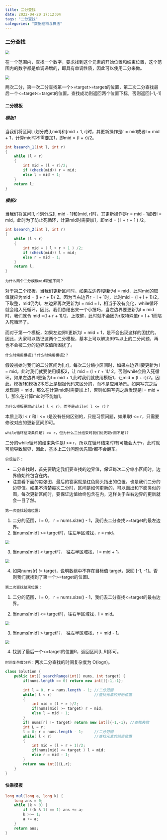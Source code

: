 ```yaml
---
title: 二分查找
date: 2022-04-20 17:12:04
tags: "二分查找"
categories: "数据结构与算法"
---
```


### 二分查找

<img src="https://cdn.jsdelivr.net/gh/Prism-10297/picgoImg/img/image-20220421171440664.png" style="zoom: 80%;" />

在一个范围内，查找一个数字，要求找到这个元素的开始位置和结束位置，这个范围内的数字都是单调递增的，即具有单调性质，因此可以使用二分来做。

<img src="https://cdn.jsdelivr.net/gh/Prism-10297/picgoImg/img/1629777455-UMFPFX-file_1629777455526.png" style="zoom:80%;" />

两次二分，第一次二分查找第一个>=target>=target的位置，第二次二分查找最后一个<=target<=target的位置。查找成功则返回两个位置下标，否则返回[-1,-1]

#### 二分模板

##### 模板1

当我们将区间l,r划分成[l,mid]和[mid + 1, r]时，其更新操作是r = mid或者l = mid + 1，计算mid时不需要加1，即mid = (l + r)/2。

```java
int bsearch_1(int l, int r)
{
    while (l < r)
    {
        int mid = (l + r)/2;
        if (check(mid)) r = mid;
        else l = mid + 1;
    }
    return l;
}
```

##### 模板2

当我们将区间[l, r]划分成[l, mid - 1]和[mid, r]时，其更新操作是r = mid - 1或者l = mid，此时为了防止死循环，计算mid时需要加1，即mid = ( l + r + 1 ) /2。

```java
int bsearch_2(int l, int r)
{
    while (l < r)
    {
        int mid = ( l + r + 1 ) /2;
        if (check(mid)) l = mid;
        else r = mid - 1;
    }
    return l;
}
```

`为什么两个二分模板mid取值不同？`

对于第二个模板，当我们更新区间时，如果左边界l更新为l = mid，此时mid的取值就应为mid = (l + r + 1)/ 2。因为当右边界r = l + 1时，此时mid = (l + l + 1)/2，下取整，mid仍为l，左边界再次更新为l = mid = l，相当于没有变化，while循环就会陷入死循环。因此，我们总结出来一个小技巧，当左边界要更新为l = mid时，我们就令 mid =(l + r + 1)/2，上取整，此时就不会因为r取特殊值r = l + 1而陷入死循环了。

而对于第一个模板，如果左边界ll更新为l = mid + 1，是不会出现这样的困扰的。因此，大家可以熟记这两个二分模板，基本上可以解决99%以上的二分问题，再也不会被二分的边界取值所困扰了。

`什么时候用模板1？什么时候用模板2？`

假设初始时我们的二分区间为[l,r]，每次二分缩小区间时，如果左边界ll要更新为 l = mid，此时我们就要使用模板2，让 mid = (l + r + 1)/ 2，否则while会陷入死循环。如果左边界ll更新为l = mid + 1,此时我们就使用模板1，让mid = (l + r)/2。因此，模板1和模板2本质上是根据代码来区分的，而不是应用场景。如果写完之后发现是l = mid，那么在计算mid时需要加上1，否则如果写完之后发现是l = mid + 1，那么在计算mid时不能加1。

`为什么模板要取while( l < r)，而不是while( l <= r)？`

本质上取l < r 和 l <= r是没有任何区别的，只是习惯问题，如果取l <= r，只需要修改对应的更新区间即可。

`while循环结束条件是l >= r，但为什么二分结束时我们优先取r而不是l?`

二分的while循环的结束条件是l >= r，所以在循环结束时l有可能会大于r，此时就可能导致越界，因此，基本上二分问题优先取r都不会翻车。

`实现细节：`

+ 二分查找时，首先要确定我们要查找的边界值，保证每次二分缩小区间时，边界值始终包含在内。
+ 注意看下面的每张图，最后的答案就是红色箭头指出的位置，也是我们二分的边界值。如果不清楚每次二分时，区间是如何更新的，可以画出和下面类似的图，每次更新区间时，要保证边值始终包含在内，这样关于左右边界的更新就会一目了然。

`第一次查找起始位置:`

1. 二分的范围，l = 0， r = nums.size() - 1，我们去二分查找>=target的最左边界。
2. 当nums[mid] >= target时，往左半区域找，r = mid。

<img src="https://cdn.jsdelivr.net/gh/Prism-10297/picgoImg/img/1629777618-TxbKzQ-file_1629777618424.png" style="zoom:80%;" />

3. 当nums[mid] < target时， 往右半区域找，l = mid + 1。

<img src="https://cdn.jsdelivr.net/gh/Prism-10297/picgoImg/img/1629777618-MlQEQA-file_1629777618427.png" style="zoom:80%;" />

4. 如果nums[r] != target，说明数组中不存在目标值 target，返回 [-1, -1]。否则我们就找到了第一个>=target的位置L

`第二次查找结束位置：`

1. 二分的范围，l = 0， r = nums.size() - 1，我们去二分查找<=target的最右边界。

2. 当nums[mid] <= target时，往右半区域找，l = mid。

<img src="https://cdn.jsdelivr.net/gh/Prism-10297/picgoImg/img/1629777618-VJUqiS-file_1629777618429.png" style="zoom:80%;" />

3. 当nums[mid] > target时， 往左半区域找，r = mid - 1。

<img src="https://cdn.jsdelivr.net/gh/Prism-10297/picgoImg/img/1629777618-IxXaMK-file_1629777618431.png" style="zoom:80%;" />

4. 找到了最后一个<=target的位置R，返回区间[L,R]即可。

`时间复杂度分析：`两次二分查找的时间复杂度为 O(logn)。

```java
class Solution {
    public int[] searchRange(int[] nums, int target) {
        if(nums.length == 0) return new int[]{-1,-1};
    
        int l = 0, r = nums.length - 1; //二分范围
        while( l < r)			        //查找元素的开始位置
        {
            int mid = (l + r )/2;
            if(nums[mid] >= target) r = mid;
            else l = mid + 1;
        }
        if( nums[r] != target) return new int[]{-1,-1}; //查找失败
        int L = r;
        l = 0; r = nums.length - 1;     //二分范围
        while( l < r)			        //查找元素的结束位置
        {
            int mid = (l + r + 1)/2;
            if(nums[mid] <= target ) l = mid;
            else r = mid - 1;
        }
        return new int[]{L,r};
    }
}
```

#### 快乘模板

```java
long mul(long a, long k) {
    long ans = 0;
    while (k > 0) {
        if ((k & 1) == 1) ans += a;
        k >>= 1;
        a += a;
    }
    return ans;
}
```

